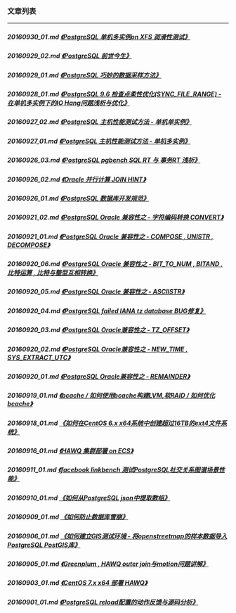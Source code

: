 ### 文章列表  
----  
##### 20160930_01.md   [《PostgreSQL 单机多实例on XFS 润滑性测试》](20160930_01.md)  
##### 20160929_02.md   [《PostgreSQL 前世今生》](20160929_02.md)  
##### 20160929_01.md   [《PostgreSQL 巧妙的数据采样方法》](20160929_01.md)  
##### 20160928_01.md   [《PostgreSQL 9.6 检查点柔性优化(SYNC_FILE_RANGE) - 在单机多实例下的IO Hang问题浅析与优化》](20160928_01.md)  
##### 20160927_02.md   [《PostgreSQL 主机性能测试方法 - 单机单实例》](20160927_02.md)  
##### 20160927_01.md   [《PostgreSQL 主机性能测试方法 - 单机多实例》](20160927_01.md)  
##### 20160926_03.md   [《PostgreSQL pgbench SQL RT 与 事务RT 浅析》](20160926_03.md)  
##### 20160926_02.md   [《Oracle 并行计算 JOIN HINT》](20160926_02.md)  
##### 20160926_01.md   [《PostgreSQL 数据库开发规范》](20160926_01.md)  
##### 20160921_02.md   [《PostgreSQL Oracle 兼容性之 - 字符编码转换 CONVERT》](20160921_02.md)  
##### 20160921_01.md   [《PostgreSQL Oracle 兼容性之 - COMPOSE , UNISTR , DECOMPOSE》](20160921_01.md)  
##### 20160920_06.md   [《PostgreSQL Oracle 兼容性之 - BIT_TO_NUM , BITAND , 比特运算 , 比特与整型互相转换》](20160920_06.md)  
##### 20160920_05.md   [《PostgreSQL Oracle 兼容性之 - ASCIISTR》](20160920_05.md)  
##### 20160920_04.md   [《PostgreSQL failed IANA tz database BUG修复》](20160920_04.md)  
##### 20160920_03.md   [《PostgreSQL Oracle兼容性之 - TZ_OFFSET》](20160920_03.md)  
##### 20160920_02.md   [《PostgreSQL Oracle兼容性之 - NEW_TIME , SYS_EXTRACT_UTC》](20160920_02.md)  
##### 20160920_01.md   [《PostgreSQL Oracle兼容性之 - REMAINDER》](20160920_01.md)  
##### 20160919_01.md   [《bcache / 如何使用bcache构建LVM,软RAID / 如何优化bcache》](20160919_01.md)  
##### 20160918_01.md   [《如何在CentOS 6.x x64系统中创建超过16TB的ext4文件系统》](20160918_01.md)  
##### 20160916_01.md   [《HAWQ 集群部署 on ECS》](20160916_01.md)  
##### 20160911_01.md   [《facebook linkbench 测试PostgreSQL社交关系图谱场景性能》](20160911_01.md)  
##### 20160910_01.md   [《如何从PostgreSQL json中提取数组》](20160910_01.md)  
##### 20160909_01.md   [《如何防止数据库雪崩》](20160909_01.md)  
##### 20160906_01.md   [《如何建立GIS测试环境 - 将openstreetmap的样本数据导入PostgreSQL PostGIS库》](20160906_01.md)  
##### 20160905_01.md   [《Greenplum , HAWQ outer join与motion问题讲解》](20160905_01.md)  
##### 20160903_01.md   [《CentOS 7.x x64 部署 HAWQ》](20160903_01.md)  
##### 20160901_01.md   [《PostgreSQL reload配置的动作反馈与源码分析》](20160901_01.md)  
